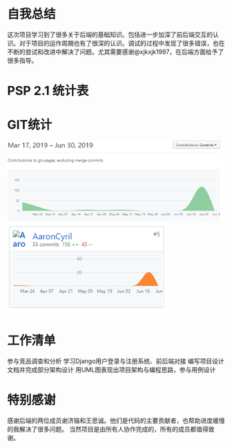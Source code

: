 # 自我总结

这次项目学习到了很多关于后端的基础知识。包括进一步加深了前后端交互的认识。对于项目的运作周期也有了很深的认识。调试的过程中发现了很多错误，也在不断的尝试和改进中解决了问题。尤其需要感谢@xjkxjk1997，在后端方面给予了很多指导。

# PSP 2.1 统计表

# GIT统计

![](https://github.com/AaronCyril/AaronCyril.github.io/blob/%E7%B3%BB%E7%BB%9F%E5%88%86%E6%9E%90/2.png?raw=true)
![](https://github.com/AaronCyril/AaronCyril.github.io/blob/%E7%B3%BB%E7%BB%9F%E5%88%86%E6%9E%90/1.png?raw=true)


# 工作清单

参与竞品调查和分析
学习Django用户登录与注册系统、前后端对接
编写项目设计文档并完成部分架构设计
用UML图表现出项目架构与编程思路，参与用例设计

# 特别感谢
感谢后端的两位成员谢济锴和王思诚。他们是代码的主要贡献者，也帮助进度缓慢的我解决了很多问题。
当然项目是由所有人协作完成的，所有的成员都值得致谢。

